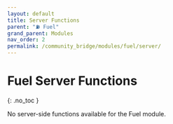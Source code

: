 ```yaml
---
layout: default
title: Server Functions
parent: "⛽ Fuel"
grand_parent: Modules
nav_order: 2
permalink: /community_bridge/modules/fuel/server/
---
```


# Fuel Server Functions
{: .no_toc }

No server-side functions available for the Fuel module.
